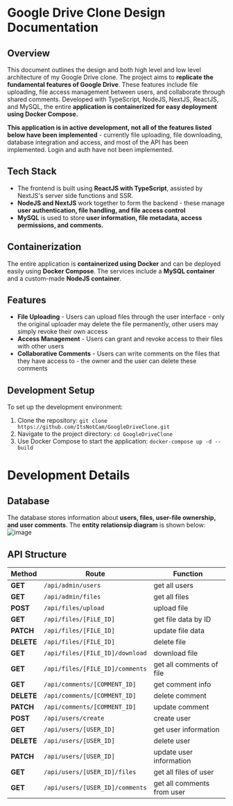 # Google Drive Clone Design Documentation

## Overview

This document outlines the design and both high level and low level architecture of my Google Drive clone. The project aims to **replicate the fundamental features of Google Drive**. These features include file uploading, file access management between users, and collaborate through shared comments. Developed with TypeScript, NodeJS, NextJS, ReactJS, and MySQL, the entire **application is containerized for easy deployment using Docker Compose.**

**This application is in active development, not all of the features listed below have been implemented** - currently file uploading, file downloading, database integration and access, and most of the API has been implemented. Login and auth have not been implemented.

## Tech Stack
* The frontend is built using **ReactJS with TypeScript**, assisted by NextJS's server side functions and SSR.
* **NodeJS and NextJS** work together to form the backend - these manage **user authentication, file handling, and file access control**
* **MySQL** is used to store **user information, file metadata, access permissions, and comments.**

## Containerization

The entire application is **containerized using Docker** and can be deployed easily using **Docker Compose**. The services include a **MySQL container** and a custom-made **NodeJS container**.

## Features

* **File Uploading** - Users can upload files through the user interface - only the original uploader may delete the file permanently, other users may simply revoke their own access
* **Access Management** - Users can grant and revoke access to their files with other users
* **Collaborative Comments** - Users can write comments on the files that they have access to - the owner and the user can delete these comments

## Development Setup

To set up the development environment:

1. Clone the repository: `git clone https://github.com/ItsNotCam/GoogleDriveClone.git`
2. Navigate to the project directory: `cd GoogleDriveClone`
3. Use Docker Compose to start the application: `docker-compose up -d --build`


# Development Details

## Database
The database stores information about **users, files, user-file ownership, and user comments**. The **entity relationsip diagram** is shown below:
![image](https://github.com/ItsNotCam/GoogleDriveClone/assets/46014191/858e071c-0864-432b-bcf1-3a649d4c5fd1)

## API Structure
| **Method** | **Route** | **Function** |
| ------- | ------------------ | ------------- |
| **GET** | `/api/admin/users` | get all users |
| **GET** | `/api/admin/files` | get all files |
| **POST** | `/api/files/upload` | upload file |
| **GET** | `/api/files/[FiLE_ID]`| get file data by ID |
| **PATCH** | `/api/files/[FILE_ID]` | update file data |
| **DELETE** | `/api/files/[FILE_ID]` | delete file |
| **GET** | `/api/files/[FILE_ID]/download` | download file |
| **GET** | `/api/files/[FILE_ID]/comments` | get all comments of file | 
| **GET** | `/api/comments/[COMMENT_ID]` | get comment info |
| **DELETE** | `/api/comments/[COMMENT_ID]` | delete comment |
| **PATCH** | `/api/comments/[COMMENT_ID]` | update comment |
| **POST** | `/api/users/create` | create user |
| **GET** | `/api/users/[USER_ID]` | get user information |
| **DELETE** | `/api/users/[USER_ID]` | delete user |
| **PATCH** | `/api/users/[USER_ID]` | update user information |
| **GET** | `/api/users/[USER_ID]/files` | get all files of user |
| **GET** | `/api/users/[USER_ID]/comments` | get all comments from user |
